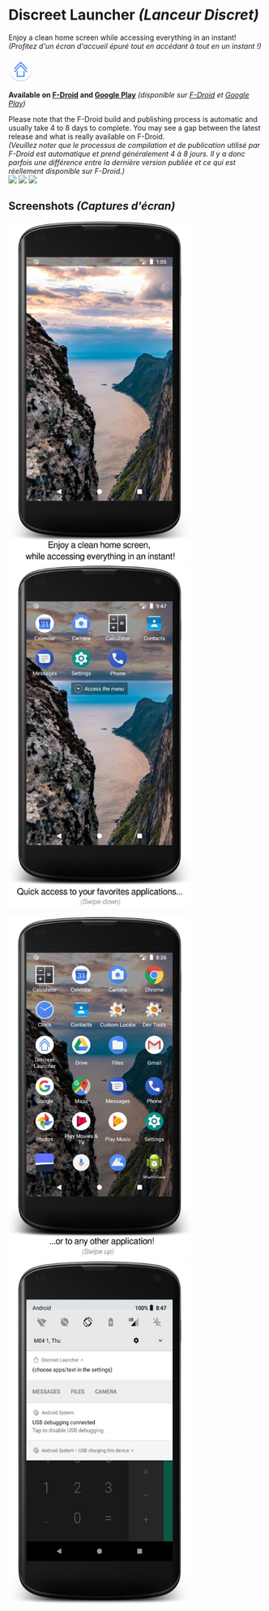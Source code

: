 # Discreet Launcher *(Lanceur Discret)*

Enjoy a clean home screen while accessing everything in an instant!  
*(Profitez d'un écran d'accueil épuré tout en accédant à tout en un instant !)*

![ApplicationIcon](app/src/main/res/mipmap-mdpi/ic_launcher_round.png)

**Available on [F-Droid](https://f-droid.org/en/packages/com.vincent_falzon.discreetlauncher) and [Google Play](https://play.google.com/store/apps/details?id=com.vincent_falzon.discreetlauncher)**
*(disponible sur [F-Droid](https://f-droid.org/fr/packages/com.vincent_falzon.discreetlauncher) et [Google Play](https://play.google.com/store/apps/details?id=com.vincent_falzon.discreetlauncher))*

Please note that the F-Droid build and publishing process is automatic and usually take 4 to 8 days to complete.
You may see a gap between the latest release and what is really available on F-Droid.  
*(Veuillez noter que le processus de compilation et de publication utilisé par F-Droid est automatique et prend généralement 4 à 8 jours.
Il y a donc parfois une différence entre la dernière version publiée et ce qui est réellement disponible sur F-Droid.)*  
[![](https://img.shields.io/github/v/release/falzonv/discreet-launcher?label=Latest%20release&style=plastic)](https://github.com/falzonv/discreet-launcher/releases)
[![](https://img.shields.io/f-droid/v/com.vincent_falzon.discreetlauncher?include_prereleases&label=F-Droid%20release&style=plastic)](https://f-droid.org/en/packages/com.vincent_falzon.discreetlauncher)
[![](https://img.shields.io/endpoint?style=plastic&color=blue&label=Google%20Play%20release&url=https://playshields.herokuapp.com/play?i=com.vincent_falzon.discreetlauncher&m=$version)](https://play.google.com/store/apps/details?id=com.vincent_falzon.discreetlauncher)


## Screenshots *(Captures d'écran)*

<img src="fastlane/metadata/android/en-US/images/phoneScreenshots/1.jpg" width="360" height="675"><img src="fastlane/metadata/android/en-US/images/phoneScreenshots/2.jpg" width="360" height="675">

<img src="fastlane/metadata/android/en-US/images/phoneScreenshots/3.jpg" width="360" height="675"><img src="fastlane/metadata/android/en-US/images/phoneScreenshots/4.jpg" width="360" height="675">
